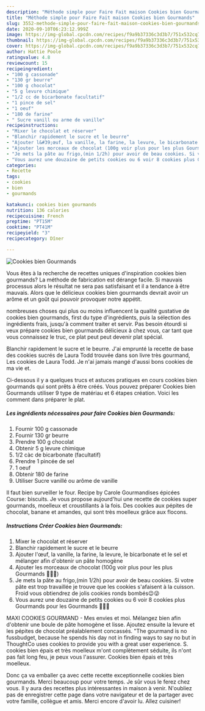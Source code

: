 ```yaml
---
description: "Méthode simple pour Faire Fait maison Cookies bien Gourmands"
title: "Méthode simple pour Faire Fait maison Cookies bien Gourmands"
slug: 3552-methode-simple-pour-faire-fait-maison-cookies-bien-gourmands
date: 2020-09-10T06:23:12.999Z
image: https://img-global.cpcdn.com/recipes/f9a9b37336c3d3b7/751x532cq70/cookies-bien-gourmands-photo-principale-de-la-recette.jpg
thumbnail: https://img-global.cpcdn.com/recipes/f9a9b37336c3d3b7/751x532cq70/cookies-bien-gourmands-photo-principale-de-la-recette.jpg
cover: https://img-global.cpcdn.com/recipes/f9a9b37336c3d3b7/751x532cq70/cookies-bien-gourmands-photo-principale-de-la-recette.jpg
author: Hattie Poole
ratingvalue: 4.8
reviewcount: 15
recipeingredient:
- "100 g cassonade"
- "130 gr beurre"
- "100 g chocolat"
- "5 g levure chimique"
- "1/2 cc de bicarbonate facultatif"
- "1 pince de sel"
- "1 oeuf"
- "180 de farine"
- " Sucre vanill ou arme de vanille"
recipeinstructions:
- "Mixer le chocolat et réserver"
- "Blanchir rapidement le sucre et le beurre"
- "Ajouter l&#39;œuf, la vanille, la farine, la levure, le bicarbonate et le sel et mélanger afin d&#39;obtenir un pâte homogène"
- "Ajouter les morceaux de chocolat (100g voir plus pour les plus Gourmands 👀👀👀)"
- "Je mets la pâte au frigo,(min 1/2h) pour avoir de beau cookies. Si votre pâte est trop travaillée je trouve que les cookies s&#39;afaisent à la cuisson. Froid vous obtiendrez de jolis cookies ronds bombés😉😜"
- "Vous aurez une douzaine de petits cookies ou 6 voir 8 cookies plus Gourmands pour les Gourmands 🤔😏😜"
categories:
- Recette
tags:
- cookies
- bien
- gourmands

katakunci: cookies bien gourmands 
nutrition: 136 calories
recipecuisine: French
preptime: "PT15M"
cooktime: "PT41M"
recipeyield: "3"
recipecategory: Dîner

---
```



![Cookies bien Gourmands](https://img-global.cpcdn.com/recipes/f9a9b37336c3d3b7/751x532cq70/cookies-bien-gourmands-photo-principale-de-la-recette.jpg)

Vous êtes à la recherche de recettes uniques d'inspiration cookies bien gourmands? La méthode de fabrication est dérange facile. Si mauvais processus alors le résultat ne sera pas satisfaisant et il a tendance à être mauvais. Alors que le délicieux cookies bien gourmands devrait avoir un arôme et un goût qui pouvoir provoquer notre appétit.

nombreuses choses qui plus ou moins influencent la qualité gustative de cookies bien gourmands, first du type d'ingrédients, puis la sélection des ingrédients frais, jusqu'à comment traiter et servir. Pas besoin étourdi si veux prépare cookies bien gourmands délicieux à chez vous, car tant que vous connaissez le truc, ce plat peut peut devenir plat spécial.

Blanchir rapidement le sucre et le beurre. J&#39;ai emprunté la recette de base des cookies sucrés de Laura Todd trouvée dans son livre très gourmand, Les cookies de Laura Todd. Je n&#39;ai jamais mangé d&#39;aussi bons cookies de ma vie et.


Ci-dessous il y a quelques trucs et astuces pratiques en cours cookies bien gourmands qui sont prêts à être créés. Vous pouvez préparer Cookies bien Gourmands utiliser 9 type de matériau et 6 étapes création. Voici les comment dans préparer le plat.

<!--inarticleads1-->

##### Les ingrédients nécessaires pour faire Cookies bien Gourmands:

1. Fournir 100 g cassonade
1. Fournir 130 gr beurre
1. Prendre 100 g chocolat
1. Obtenir 5 g levure chimique
1.  1/2 càc de bicarbonate (facultatif)
1. Prendre 1 pincée de sel
1.  1 oeuf
1. Obtenir 180 de farine
1. Utiliser  Sucre vanillé ou arôme de vanille


Il faut bien surveiller le four. Recipe by Carole Gourmandises épicées Course: biscuits. Je vous propose aujourd&#39;hui une recette de cookies super gourmands, moelleux et croustillants à la fois. Des cookies aux pépites de chocolat, banane et amandes, qui sont très moelleux grâce aux flocons. 

<!--inarticleads2-->

##### Instructions Créer Cookies bien Gourmands:

1. Mixer le chocolat et réserver
1. Blanchir rapidement le sucre et le beurre
1. Ajouter l&#39;œuf, la vanille, la farine, la levure, le bicarbonate et le sel et mélanger afin d&#39;obtenir un pâte homogène
1. Ajouter les morceaux de chocolat (100g voir plus pour les plus Gourmands 👀👀👀)
1. Je mets la pâte au frigo,(min 1/2h) pour avoir de beau cookies. Si votre pâte est trop travaillée je trouve que les cookies s&#39;afaisent à la cuisson. Froid vous obtiendrez de jolis cookies ronds bombés😉😜
1. Vous aurez une douzaine de petits cookies ou 6 voir 8 cookies plus Gourmands pour les Gourmands 🤔😏😜


MAXI COOKIES GOURMAND - Mes envies et moi. Mélangez bien afin d&#39;obtenir une boule de pâte homogène et lisse. Ajoutez ensuite la levure et les pépites de chocolat préalablement concassés. &#34;The gourmand is no fussbudget, because he spends his day not in finding ways to say no but in ThoughtCo uses cookies to provide you with a great user experience. S. cookies bien épais et très moelleux m&#39;ont complètement séduite, ils n&#39;ont pas fait long feu, je peux vous l&#39;assurer. Cookies bien épais et très moelleux. 


Donc ça va emballer ça avec cette recette exceptionnelle cookies bien gourmands. Merci beaucoup pour votre temps. Je sûr vous le ferez chez vous. Il y aura des recettes plus  intéressantes in maison à venir. N'oubliez pas de enregistrer cette page dans votre navigateur et de la partager avec votre famille, collègue et amis. Merci encore d'avoir lu. Allez cuisiner!
